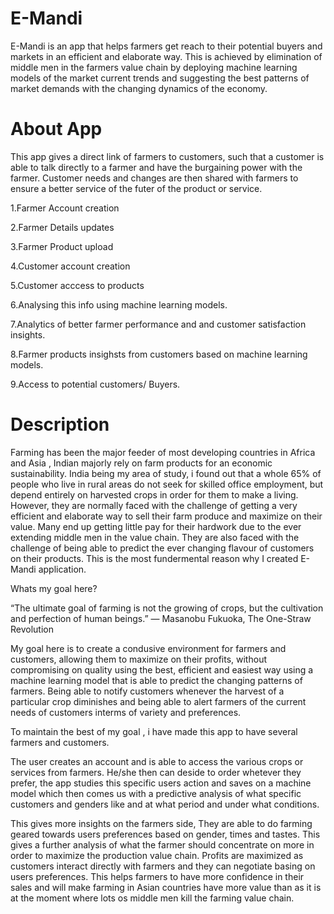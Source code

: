 # E-Mandi

E-Mandi is an app that helps farmers get reach to their potential buyers and markets in an efficient and elaborate way. This is achieved by elimination of middle men in the farmers value chain by deploying machine learning models of the market current trends and suggesting the best patterns of market demands with the changing dynamics of the economy.

# About App

This app gives a direct link of farmers to customers, such that a customer is able to talk directly to a farmer and have the burgaining power with the farmer. Customer needs and changes are then shared with farmers to ensure a better service of the futer of the product or service.

1.Farmer Account creation

2.Farmer Details updates

3.Farmer Product upload

4.Customer account creation

5.Customer acccess to products

6.Analysing this info using machine learning models.

7.Analytics of better farmer performance and and customer satisfaction insights.

8.Farmer products insighsts from customers based on machine learning models.

9.Access to potential customers/ Buyers.


# Description
Farming has been the major feeder of most developing countries in Africa and Asia , Indian majorly rely on farm products for an economic sustainability. India being my area of study, i found out that a whole 65% of people who live in rural areas do not seek for skilled office employment, but depend entirely on harvested crops in order for them to make a living. However, they are normally faced with the challenge of getting a very efficient and elaborate way to sell their farm produce and maximize on their value. Many end up getting little pay for their hardwork due to the ever extending middle men in the value chain. They are also faced with the challenge of being able to predict the ever changing flavour of customers on their products. This is the most fundermental reason why I created E-Mandi application.

Whats my goal here?

“The ultimate goal of farming is not the growing of crops, but the cultivation and perfection of human beings.” ― Masanobu Fukuoka, The One-Straw Revolution

My goal here is to create a condusive environment for farmers and customers, allowing them to maximize on their profits, without compromising on quality using the best, efficient and easiest way using a machine learning model that is able to predict the changing patterns of farmers. Being able to notify customers whenever the harvest of a particular crop diminishes and being able to alert farmers of the current needs of customers interms of variety and preferences.

To maintain the best of my goal , i have made this app to have several farmers and customers.

The user creates an account and is able to access the various crops or services from farmers. He/she then can deside to order whetever they prefer, the app studies this specific users action and saves on a machine model which then comes us with a predictive analysis of what specific customers and genders like and at what period and under what conditions.

This gives more insights on the farmers side, They are able to do farming geared towards users preferences based on gender, times and tastes. This gives a further analysis of what the farmer should concentrate on more in order to maximize the production value chain. Profits are maximized as customers interact directly with farmers and they can negotiate basing on users preferences. This helps farmers to have more confidence in their sales and will make farming in Asian countries have more value than as it is at the moment where lots os middle men kill the farming value chain.

